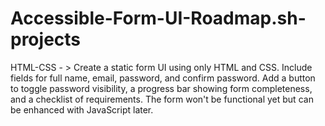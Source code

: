 # Accessible-Form-UI-Roadmap.sh-projects
HTML-CSS - > Create a static form UI using only HTML and CSS. Include fields for full name, email, password, and confirm password. Add a button to toggle password visibility, a progress bar showing form completeness, and a checklist of requirements. The form won't be functional yet but can be enhanced with JavaScript later.  
